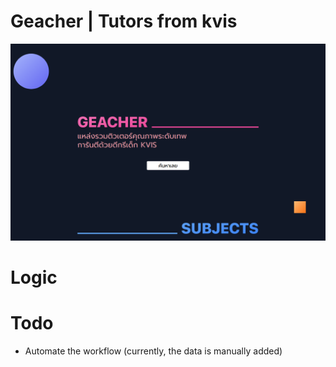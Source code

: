 # Geacher | Tutors from kvis

![](public/preview.png)

# Logic

# Todo

- Automate the workflow (currently, the data is manually added)
